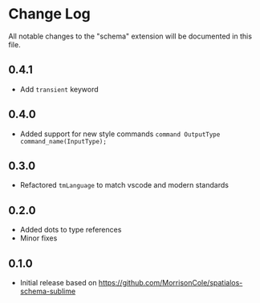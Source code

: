 # Change Log
All notable changes to the "schema" extension will be documented in this file.

## 0.4.1
- Add `transient` keyword

## 0.4.0
- Added support for new style commands `command OutputType command_name(InputType);`

## 0.3.0
- Refactored `tmLanguage` to match vscode and modern standards

## 0.2.0
- Added dots to type references
- Minor fixes

## 0.1.0
- Initial release based on https://github.com/MorrisonCole/spatialos-schema-sublime